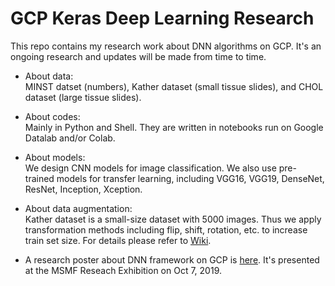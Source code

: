 # GCP Keras Deep Learning Research 
 
This repo contains my research work about DNN algorithms on GCP. It's an ongoing research and updates will be made from time to time.

* About data:   
MINST datset (numbers), Kather dataset (small tissue slides), and CHOL dataset (large tissue slides).

* About codes:   
Mainly in Python and Shell. They are written in notebooks run on Google Datalab and/or Colab.

* About models:   
We design CNN models for image classification. We also use pre-trained models for transfer learning, including VGG16, VGG19, DenseNet, ResNet, Inception, Xception.

* About data augmentation:   
Kather dataset is a small-size dataset with 5000 images. Thus we apply transformation methods including flip, shift, rotation, etc. to increase train set size. For details please refer to [Wiki](https://github.com/lingyixu/GCP-Keras-Deep-Learning/wiki/Data-Augmentation-Function-Guide).

* A research poster about DNN framework on GCP is [here](https://github.com/lingyixu/GCP-Keras-Deep-Learning/blob/master/Scalable_DNN_Framework_on_GCP.pdf). It's presented at the MSMF Reseach Exhibition on Oct 7, 2019. 
